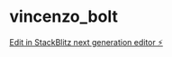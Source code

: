 # vincenzo_bolt

[Edit in StackBlitz next generation editor ⚡️](https://stackblitz.com/~/github.com/nyloxoxo/vincenzo_bolt)